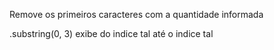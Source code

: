 Remove os primeiros caracteres com a quantidade informada

.substring(0, 3) exibe do indice tal até o indice tal